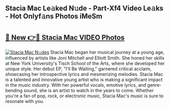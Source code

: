 ## Stacia Mac Le𝚊ked N𝚞de - Part-Xf4 Video Le𝚊ks - Hot Onlyf𝚊ns Photos iMeSm

# <h2><a href="http://ab36460.deff.icu/?id=Stacia+Mac">🔗 New 👉🔴 Stacia Mac VIDEO Photos</a></h2>

[![Stacia Mac N𝚞des](https://i.imgur.com/rIISA9y.gif)](http://ab36460.deff.icu/?id=Stacia+Mac)
Stacia Mac began her musical journey at a young age, influenced by artists like Joni Mitchell and Elliott Smith. She honed her skills at New York University's Tisch School of the Arts, where she developed her unique style. Her debut EP, "I'll Be Waiting," garnered critical acclaim, showcasing her introspective lyrics and mesmerizing melodies. Stacia Mac is a talented and innovative young artist who is making a significant impact in the music industry. With her powerful vocals, emotive lyrics, and genre-bending sound, she is an artist to watch in the years to come. Whether you're a fan of pop, rock, or electronic music, Stacia Mac's music is sure to resonate with you.
